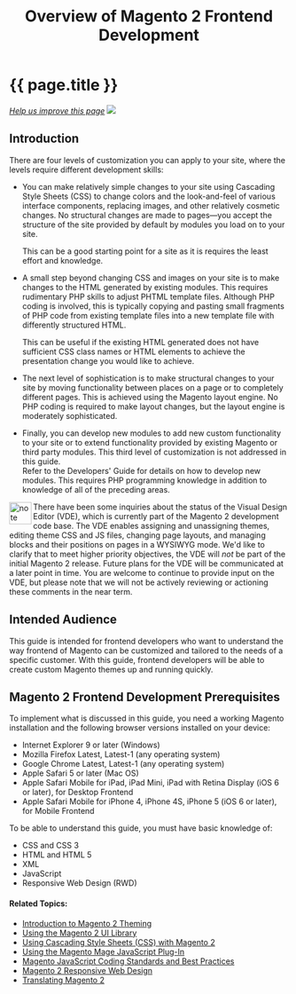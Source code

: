 ﻿---
layout: howtom2devgde_chapters_fedg 
title: Overview of Magento 2 Frontend Development
---
 
<h1 id="fedg-overview">{{ page.title }}</h1>

<p><a href="{{ site.githuburl }}m2fedg/fedg-overview.md" target="_blank"><em>Help us improve this page</em></a>&nbsp;<img src="{{ site.baseurl }}common/images/newWindow.gif"/></p>

<h2 id="fedg-overview-introduction">Introduction</h2> 

There are four levels of customization you can apply to your site, where the levels require different development skills:

*	You can make relatively simple changes to your site using Cascading Style Sheets (CSS) to change colors and the look-and-feel of various interface components, replacing images, and other relatively cosmetic changes.  No structural changes are made to pages&mdash;you accept the structure of the site provided by default by modules you load on to your site.  

	This can be a good starting point for a site as it is requires the least effort and knowledge.
*	A small step beyond changing CSS and images on your site is to make changes to the HTML generated by existing modules.  This requires rudimentary PHP skills to adjust PHTML template files.  Although PHP coding is involved, this is typically copying and pasting small fragments of PHP code from existing template files into a new template file with differently structured HTML.  

	This can be useful if the existing HTML generated does not have sufficient CSS class names or HTML elements to achieve the presentation change you would like to achieve.
*	The next level of sophistication is to make structural changes to your site by moving functionality between places on a page or to completely different pages.  This is achieved using the Magento layout engine.  No PHP coding is required to make layout changes, but the layout engine is moderately sophisticated.
*	Finally, you can develop new modules to add new custom functionality to your site or to extend functionality provided by existing Magento or third party modules.  This third level of customization is not addressed in this guide.  
	Refer to the Developers' Guide for details on how to develop new modules.  This requires PHP programming knowledge in addition to knowledge of all of the preceding areas.
	
<div class="bs-callout bs-callout-info" id="info">
  <img src="{{ site.baseurl }}common/images/icon_note.png" alt="note" align="left" width="40" />
<span class="glyphicon-class">
  <p>There have been some inquiries about the status of the Visual Design Editor (VDE), which is currently part of the Magento 2 development code base. The VDE enables assigning and unassigning themes, editing theme CSS and JS files, changing page layouts, and managing blocks and their positions on pages in a WYSIWYG mode. We'd like to clarify that to meet higher priority objectives, the VDE will <em>not</em> be part of the initial Magento 2 release. Future plans for the VDE will be communicated at a later point in time. You are welcome to continue to provide input on the VDE, but please note that we will not be actively reviewing or actioning these comments in the near term.</p></span>
</div>

<h2 id="fedg-intended-audience">Intended Audience</h2>

This guide is intended for frontend developers who want to understand the way frontend of Magento can be customized and tailored to the needs of a specific customer. With this guide, frontend developers will be able to create custom Magento themes up and running quickly.

<h2 id="fedg-prereqs">Magento 2 Frontend Development Prerequisites</h2>

To implement what is discussed in this guide, you need a working Magento installation and the following browser versions installed on your device:

*	Internet Explorer 9 or later (Windows)
*	Mozilla Firefox Latest, Latest-1 (any operating system)
*	Google Chrome Latest, Latest-1 (any operating system)
*	Apple Safari 5 or later (Mac OS)
*	Apple Safari Mobile for iPad, iPad Mini, iPad with Retina Display (iOS 6 or later), for Desktop Frontend
*	Apple Safari Mobile for iPhone 4, iPhone 4S, iPhone 5 (iOS 6 or later), for Mobile Frontend

To be able to understand this guide, you must have basic knowledge of:

*	CSS and CSS 3
*	HTML and HTML 5
*	XML
*	JavaScript
*	Responsive Web Design (RWD)


#### Related Topics:

*	<a href="{{ site.gdeurl }}m2fedg/layout/layout-overview.html">Introduction to Magento 2 Theming</a>
*	<a href="{{ site.gdeurl }}m2fedg/layout/magento-ui-lib.html">Using the Magento 2 UI Library</a>
*	<a href="{{ site.gdeurl }}m2fedg/css/css-overview.html">Using Cascading Style Sheets (CSS) with Magento 2 </a>
*	<a href="{{ site.gdeurl }}m2fedg/javascript/js-mage-plugin.html">Using the Magento Mage JavaScript Plug-In</a>
*	<a href="{{ site.gdeurl }}m2fedg/javascript/magento-js-coding-stnds-abt.html">Magento JavaScript Coding Standards and Best Practices</a>
*	<a href="{{ site.gdeurl }}m2fedg/rwd/rwd_overview.html">Magento 2 Responsive Web Design</a>
*	<a href="{{ site.gdeurl }}m2fedg/xlate/xlate_overview.html">Translating Magento 2</a>

